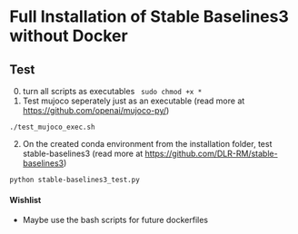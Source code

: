 # Full Installation of Stable Baselines3 without Docker

## Test
0) turn all scripts as executables ``` sudo chmod +x *```
1) Test mujoco seperately just as an executable (read more at https://github.com/openai/mujoco-py/)
``` 
./test_mujoco_exec.sh
```
2) On the created conda environment from the installation folder, test stable-baselines3 (read more at https://github.com/DLR-RM/stable-baselines3)
``` 
python stable-baselines3_test.py
```

####  Wishlist
- Maybe use the bash scripts for future dockerfiles